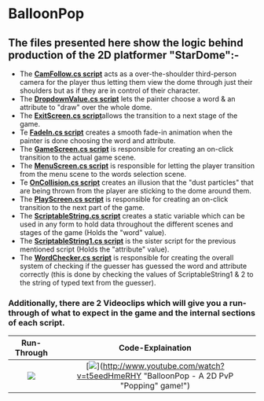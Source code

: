 # BalloonPop
## The files presented here show the logic behind production of the 2D platformer "StarDome":-

* The [**CamFollow.cs script**](CamFollow.cs) acts as a over-the-shoulder third-person camera for the player thus letting them view the dome through just their shoulders but as if they are in control of their character.
* The [**DropdownValue.cs script**](DropdownValue.cs) lets the painter choose a word & an attribute to "draw" over the whole dome.
* The [**ExitScreen.cs script**](ExitScreen.cs)allows the transition to a next stage of the game.
* Te [**FadeIn.cs script**](FadeIn.cs) creates a smooth fade-in animation when the painter is done choosing the word and attribute.
* The [**GameScreen.cs script**](GameScreen.cs) is responsible for creating an on-click transition to the actual game scene.
* The [**MenuScreen.cs script**](MenuScreen.cs) is responsible for letting the player transition from the menu scene to the words selection scene.
* Te [**OnCollision.cs script**](OnCollision.cs) creates an illusion that the "dust particles" that are being thrown from the player are sticking to the dome around them.
* The [**PlayScreen.cs script**](PlayScreen.cs) is responsible for creating an on-click transition to the next part of the game.
* The [**ScriptableString.cs script**](ScriptableString.cs) creates a static variable which can be used in any form to hold data throughout the different scenes and stages of the game (Holds the "word" value).
* The [**ScriptableString1.cs script**](ScriptableString1.cs) is the sister script for the previous mentioned script (Holds the "attribute" value).
* The [**WordChecker.cs script**](WordChecker.cs) is responsible for creating the overall system of checking if the guesser has guessed the word and attribute correctly (this is done by checking the values of ScriptableString1 & 2 to the string of typed text from the guesser).
### Additionally, there are 2 Videoclips which will give you a run-through of what to expect in the game and the internal sections of each script.
Run-Through             |  Code-Explaination
:-------------------------:|:-------------------------:
[![](http://img.youtube.com/vi/_fxo8h80w28/0.jpg)](http://www.youtube.com/watch?v=_fxo8h80w28 "Stardome - A 3D Dome Painting Experience!!") | [![](http://img.youtube.com/vi/t5eedHmeRHY/0.jpg)](http://www.youtube.com/watch?v=t5eedHmeRHY "BalloonPop - A 2D PvP "Popping" game!")
